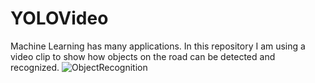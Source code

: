 # YOLOVideo
Machine Learning has many applications. In this repository I am using a video clip to show how objects on the road can be detected and recognized.
![ObjectRecognition](https://user-images.githubusercontent.com/20040679/181477582-642382ed-85fe-410f-8ffe-5f98f6abaaf4.png)
